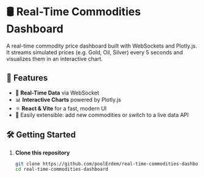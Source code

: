 # 🛢️ Real-Time Commodities Dashboard

A real-time commodity price dashboard built with WebSockets and Plotly.js. It streams simulated prices (e.g. Gold, Oil, Silver) every 5 seconds and visualizes them in an interactive chart.

## 🚀 Features

- 📡 **Real-Time Data** via WebSocket
- 📊 **Interactive Charts** powered by Plotly.js
- ⚛️ **React & Vite** for a fast, modern UI
- 🔧 Easily extensible: add new commodities or switch to a live data API

## 🛠️ Getting Started

1. **Clone this repository**  
   ```bash
   git clone https://github.com/poolErdem/real-time-commodities-dashboard.git
   cd real-time-commodities-dashboard
